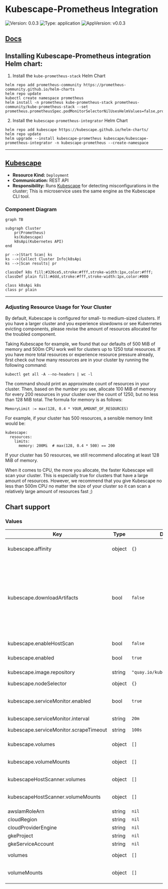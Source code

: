 # Kubescape-Prometheus Integration

![Version: 0.0.3](https://img.shields.io/badge/Version-0.0.3-informational?style=flat-square) ![Type: application](https://img.shields.io/badge/Type-application-informational?style=flat-square) ![AppVersion: v0.0.3](https://img.shields.io/badge/AppVersion-v0.0.3-informational?style=flat-square)

## [Docs](https://hub.armosec.io/docs/prometheus-exporter)

## Installing Kubescape-Prometheus integration Helm chart:

1. Install the `kube-prometheus-stack` Helm Chart
```
helm repo add prometheus-community https://prometheus-community.github.io/helm-charts
helm repo update
kubectl create namespace prometheus
helm install -n prometheus kube-prometheus-stack prometheus-community/kube-prometheus-stack --set prometheus.prometheusSpec.podMonitorSelectorNilUsesHelmValues=false,prometheus.prometheusSpec.serviceMonitorSelectorNilUsesHelmValues=false
```

2. Install the `kubescape-prometheus-integrator` Helm Chart

```
helm repo add kubescape https://kubescape.github.io/helm-charts/
helm repo update
helm upgrade --install kubescape-prometheus kubescape/kubescape-prometheus-integrator -n kubescape-prometheus --create-namespace
``` 
---

## [Kubescape](https://github.com/kubescape/kubescape/tree/master/httphandler)

* __Resource Kind:__ `Deployment`
* __Communication:__ REST API
* __Responsibility:__ Runs [Kubescape](https://github.com/kubescape/kubescape) for detecting misconfigurations in the cluster; This is microservice uses the same engine as the Kubescape CLI tool.

### Component Diagram

```mermaid
graph TB

subgraph Cluster
    pr(Prometheus)
    ks(Kubescape)
    k8sApi(Kubernetes API)
end

pr -->|Start Scan| ks
ks -->|Collect Cluster Info|k8sApi
ks -->|Scan results| pr

classDef k8s fill:#326ce5,stroke:#fff,stroke-width:1px,color:#fff;
classDef plain fill:#ddd,stroke:#fff,stroke-width:1px,color:#000

class k8sApi k8s
class pr plain

```
---

### Adjusting Resource Usage for Your Cluster

By default, Kubescape is configured for small- to medium-sized clusters.
If you have a larger cluster and you experience slowdowns or see Kubernetes evicting components, please revise the amount of resources allocated for the troubled component.

Taking Kubescape for example, we found that our defaults of 500 MiB of memory and 500m CPU work well for clusters up to 1250 total resources.
If you have more total resources or experience resource pressure already, first check out how many resources are in your cluster by running the following command:

```
kubectl get all -A --no-headers | wc -l
```

The command should print an approximate count of resources in your cluster.
Then, based on the number you see, allocate 100 MiB of memory for every 200 resources in your cluster over the count of 1250, but no less than 128 MiB total.
The formula for memory is as follows:
```
MemoryLimit := max(128, 0.4 * YOUR_AMOUNT_OF_RESOURCES)
```

For example, if your cluster has 500 resources, a sensible memory limit would be:
```
kubescape:
  resources:
    limits:
      memory: 200Mi  # max(128, 0.4 * 500) == 200
```
If your cluster has 50 resources, we still recommend allocating at least 128 MiB of memory.

When it comes to CPU, the more you allocate, the faster Kubescape will scan your cluster.
This is especially true for clusters that have a large amount of resources.
However, we recommend that you give Kubescape no less than 500m CPU no matter the size of your cluster so it can scan a relatively large amount of resources fast ;)
 

## Chart support

### Values

| Key                               | Type | Default | Description                                                                                                                                                                                                  |
|-----------------------------------|------|---------|--------------------------------------------------------------------------------------------------------------------------------------------------------------------------------------------------------------|
| kubescape.affinity                | object | `{}` | Assign custom [affinity](https://kubernetes.io/docs/concepts/scheduling-eviction/assign-pod-node/) rules to the deployment                                                                                   |
| kubescape.downloadArtifacts       | bool | `false` | download policies every scan, we recommend it should remain true, you should change to 'false' when running in an air-gapped environment or when scanning with high frequency (when running with Prometheus) |
| kubescape.enableHostScan          | bool | `false` | enable [host scanner feature](https://hub.armosec.io/docs/host-sensor)                                                                                                                                       |
| kubescape.enabled                 | bool | `true` | enable/disable kubescape scanning                                                                                                                                                                            |
| kubescape.image.repository        | string | `"quay.io/kubescape/kubescape"` | [source code](https://github.com/kubescape/kubescape/tree/master/httphandler) (public repo)                                                                                                                  |
| kubescape.nodeSelector            | object | `{}` | [Node selector](https://kubernetes.io/docs/concepts/scheduling-eviction/assign-pod-node/)                                                                                                                    |
| kubescape.serviceMonitor.enabled  | bool | `true` | enable/disable service monitor for prometheus (operator) integration                                                                                                                                         |
| kubescape.serviceMonitor.interval | string | `20m` | Scrape interval                                                                                                                                                                                              |
| kubescape.serviceMonitor.scrapeTimeout         | string | `100s` | Adjust avoid timeoutscrapeTimeout                                                                                                                                                                            |
| kubescape.volumes                 | object | `[]` | Additional volumes for Kubescape                                                                                                                                                                             |
| kubescape.volumeMounts            | object | `[]` | Additional volumeMounts for Kubescape                                                                                                                                                                        |
| kubescapeHostScanner.volumes      | object | `[]` | Additional volumes for the host scanner                                                                                                                                                                      |
| kubescapeHostScanner.volumeMounts | object | `[]` | Additional volumeMounts for the host scanner                                                                                                                                                                 |
| awsIamRoleArn                     | string | `nil` | AWS IAM arn role                                                                                                                                                                                             |
| cloudRegion                       | string | `nil` | cloud region                                                                                                                                                                                                 |
| cloudProviderEngine               | string | `nil` | cloud provider engine                                                                                                                                                                                        |
| gkeProject                        | string | `nil` | GKE project                                                                                                                                                                                                  |
| gkeServiceAccount                 | string | `nil` | GKE service account                                                                                                                                                                                          |
| volumes                           | object | `[]` | Additional volumes for all containers                                                                                                                                                                        |
| volumeMounts                      | object | `[]` | Additional volumeMounts for all containers                                                                                                                                                                   |
 